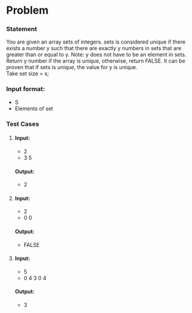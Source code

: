 # Problem

### Statement
You are given an array sets of  integers. sets is considered unique if there exists a number y such that there are exactly y numbers in sets that are greater than or equal to y.
Note: y does not have to be an element in sets.
Return y number if the array is unique, otherwise, return FALSE. It can be proven that if sets is unique, the value for y is unique.<br>
Take set size = s;

### Input format:
- S
- Elements of set

### Test Cases
1. 
    #### Input:
    - 2
    - 3 5
    #### Output: 
    - 2
2.
    #### Input:
    - 2 
    - 0 0
    #### Output:
    - FALSE
3.
    #### Input:
    - 5
    - 0 4 3 0 4
    #### Output:
    - 3




